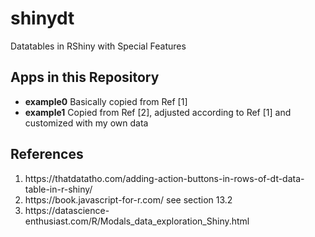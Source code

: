 # shinydt

Datatables in RShiny with Special Features

## Apps in this Repository

<ul>
  <li><b>example0</b>  Basically copied from Ref [1]</li>
  <li><b>example1</b>  Copied from Ref [2], adjusted according to Ref [1] and customized with my own data</li>
</ul>

## References

<ol>
  <li>https://thatdatatho.com/adding-action-buttons-in-rows-of-dt-data-table-in-r-shiny/</li>
  <li>https://book.javascript-for-r.com/  see section 13.2</li>
  <li>https://datascience-enthusiast.com/R/Modals_data_exploration_Shiny.html</li>
<ol>